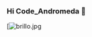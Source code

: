 ### Hi Code_Andromeda 👋
[<img src="https://s3.gifyu.com/images/brillo.jpg" alt="brillo.jpg" border="0" /></a>
